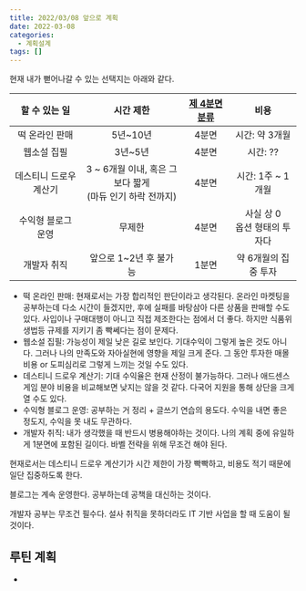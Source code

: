 ```yaml
---
title: 2022/03/08 앞으로 계획
date: 2022-03-08
categories:
  - 계획설계
tags: []
---
```


현재 내가 뻗어나갈 수 있는 선택지는 아래와 같다.



|     할 수 있는 일      |                          시간 제한                           | [제 4분면 분류](https://bustermachinelab.net/%EB%82%98%EC%8B%AC-%ED%83%88%EB%A0%88%EB%B8%8C-4%EB%B6%84%EB%A9%B4-%EC%A0%95%EB%A6%AC/) |               비용                |
| :--------------------: | :----------------------------------------------------------: | :----------------------------------------------------------: | :-------------------------------: |
|     떡 온라인 판매     |                           5년~10년                           |                            4분면                             |          시간: 약 3개월           |
|      웹소설 집필       |                           3년~5년                            |                            4분면                             |             시간: ??              |
| 데스티니 드로우 계산기 | 3 ~ 6개월 이내, 혹은 그보다 짧게<br />(마듀 인기 하락 전까지) |                            4분면                             |         시간: 1주 ~ 1개월         |
|   수익형 블로그 운영   |                            무제한                            |                            4분면                             | 사실 상 0<br />옵션 형태의 투자다 |
|      개발자 취직       |                    앞으로 1~2년 후 불가능                    |                            1분면                             |       약 6개월의 집중 투자        |

- 떡 온라인 판매: 현재로서는 가장 합리적인 판단이라고 생각된다. 온라인 마켓팅을 공부하는데 다소 시간이 들겠지만, 후에 실패를 바탕삼아 다른 상품을 판매할 수도 있다. 사입이나 구매대행이 아니고 직접 제조한다는 점에서 더 좋다. 하지만 식품위생법등 규제를 지키기 좀 빡쎄다는 점이 문제다.
- 웹소설 집필: 가능성이 제일 낮은 길로 보인다. 기대수익이 그렇게 높은 것도 아니다. 그러나 나의 만족도와 자아실현에 영향을 제일 크게 준다. 그 동안 투자한 매몰비용 or 도피심리로 그렇게 느끼는 것일 수도 있다.
- 데스티니 드로우 계산기: 기대 수익율은 현재 산정이 불가능하다. 그러나 애드센스 게임 분야 비용을 비교해보면 낮지는 않을 것 같다. 다국어 지원을 통해 상단을 크게 열 수도 있다. 
- 수익형 블로그 운영: 공부하는 거 정리 + 글쓰기 연습의 용도다. 수익을 내면 좋은 정도지, 수익을 못 내도 무관하다.
- 개발자 취직: 내가 생각했을 때 반드시 병용해야하는 것이다. 나의 계획 중에 유일하게 1분면에 포함된 길이다. 바벨 전략을 위해 무조건 해야 된다.

현재로서는 데스티니 드로우 계산기가 시간 제한이 가장 빡빡하고, 비용도 적기 때문에 일단 집중하도록 한다.

블로그는 계속 운영한다. 공부하는데 공책을 대신하는 것이다.

개발자 공부는 무조건 필수다. 설사 취직을 못하더라도 IT 기반 사업을 할 때 도움이 될 것이다.

## 루틴 계획

- 
